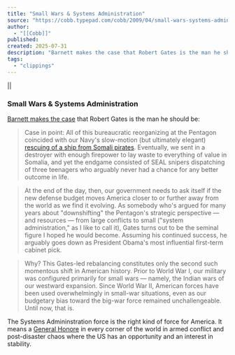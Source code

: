 ```yaml
---
title: "Small Wars & Systems Administration"
source: "https://cobb.typepad.com/cobb/2009/04/small-wars-systems-administration.html"
author:
  - "[[Cobb]]"
published:
created: 2025-07-31
description: "Barnett makes the case that Robert Gates is the man he should be: Case in point: All of this bureaucratic reorganizing at the Pentagon coincided with our Navy's slow-motion (but ultimately elegant) rescuing of a ship from Somali pirates. Eventually,..."
tags:
  - "clippings"
---
```


||

### Small Wars & Systems Administration

[Barnett makes the case](http://www.esquire.com/the-side/richardson-report/robert-gates-new-defense-budget-041409) that Robert Gates is the man he should be:

> Case in point: All of this bureaucratic reorganizing at the Pentagon coincided with our Navy's slow-motion (but ultimately elegant) [rescuing of a ship from Somali pirates](http://www.esquire.com/the-side/feature/somali-pirate-attack-rescues-040909). Eventually, we sent in a destroyer with enough firepower to lay waste to everything of value in Somalia, and yet the endgame consisted of SEAL snipers dispatching of three teenagers who arguably never had a chance for any better outcome in life.

>   
> At the end of the day, then, our government needs to ask itself if the new defense budget moves America closer to or further away from the world as we find it evolving. As somebody who's argued for many years about "downshifting" the Pentagon's strategic perspective — and resources — from large conflicts to small ("system administration," as I like to call it), Gates turns out to be the seminal figure I hoped he would become. Assuming his continued success, he arguably goes down as President Obama's most influential first-term cabinet pick.

>   
> Why? This Gates-led rebalancing constitutes only the second such momentous shift in American history. Prior to World War I, our military was configured primarily for small wars — namely, the Indian wars of our westward expansion. Since World War II, American forces have been used overwhelmingly in small-war situations, even as our budgetary bias toward the big-war force remained unchallengeable. Until now, that is.

>   

The Systems Admininstration force is the right kind of force for America. It means a [General Honore](https://cobb.typepad.com/cobb/2005/09/russell_honore__1.html) in every corner of the world in armed conflict and post-disaster chaos where the US has an opportunity and an interest in stability.